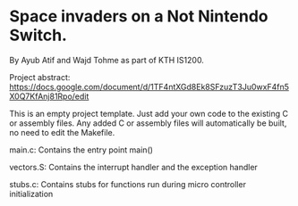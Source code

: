 # Space invaders on a Not Nintendo Switch. 
By Ayub Atif and Wajd Tohme as part of KTH IS1200.

Project abstract:
https://docs.google.com/document/d/1TF4ntXGd8Ek8SFzuzT3Ju0wxF4fn5X0Q7KfAnj81Rpo/edit

This is an empty project template.
Just add your own code to the existing C or assembly files.
Any added C or assembly files will automatically be built,
no need to edit the Makefile.

main.c:
	Contains the entry point main()

vectors.S:
	Contains the interrupt handler and the exception handler

stubs.c:
	Contains stubs for functions run during micro controller
	initialization
